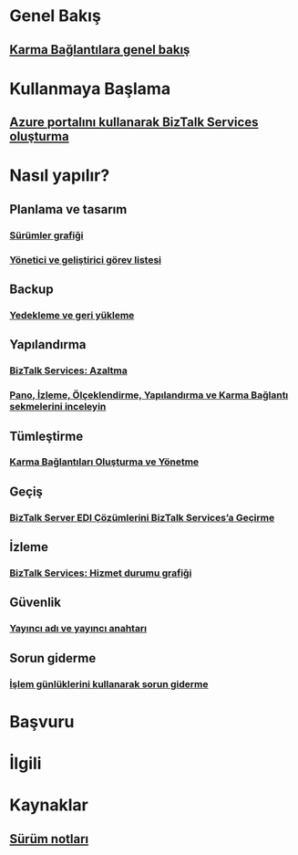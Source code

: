 # Genel Bakış
## [Karma Bağlantılara genel bakış](integration-hybrid-connection-overview.md)

# Kullanmaya Başlama
## [Azure portalını kullanarak BizTalk Services oluşturma](biztalk-provision-services.md)
# Nasıl yapılır?

## Planlama ve tasarım
### [Sürümler grafiği](biztalk-editions-feature-chart.md)
### [Yönetici ve geliştirici görev listesi](biztalk-services-administration-and-development-task-list.md)

## Backup
### [Yedekleme ve geri yükleme](biztalk-backup-restore.md)

## Yapılandırma
### [BizTalk Services: Azaltma](biztalk-throttling-thresholds.md)
### [Pano, İzleme, Ölçeklendirme, Yapılandırma ve Karma Bağlantı sekmelerini inceleyin](biztalk-dashboard-monitor-scale-tabs.md)

## Tümleştirme
### [Karma Bağlantıları Oluşturma ve Yönetme](integration-hybrid-connection-create-manage.md)

## Geçiş
### [BizTalk Server EDI Çözümlerini BizTalk Services’a Geçirme](biztalk-migrating-to-edi-guide.md)

## İzleme
### [BizTalk Services: Hizmet durumu grafiği](biztalk-service-state-chart.md)

## Güvenlik
### [Yayıncı adı ve yayıncı anahtarı](biztalk-issuer-name-issuer-key.md)

## Sorun giderme
### [İşlem günlüklerini kullanarak sorun giderme](biztalk-troubleshoot-using-ops-logs.md)

# Başvuru

# İlgili

# Kaynaklar
## [Sürüm notları](biztalk-release-notes.md)


<!--HONumber=Nov16_HO2-->


